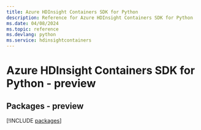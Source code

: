 ```yaml
---
title: Azure HDInsight Containers SDK for Python
description: Reference for Azure HDInsight Containers SDK for Python
ms.date: 04/08/2024
ms.topic: reference
ms.devlang: python
ms.service: hdinsightcontainers
---
```

# Azure HDInsight Containers SDK for Python - preview
## Packages - preview
[!INCLUDE [packages](hdinsight-containers-index.md)]